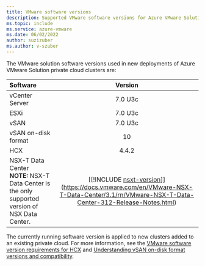 ```yaml
---
title: VMware software versions
description: Supported VMware software versions for Azure VMware Solution.
ms.topic: include
ms.service: azure-vmware
ms.date: 06/02/2022
author: suzizuber
ms.author: v-szuber
---
```


<!-- Used in faq.md and concepts-private-clouds-clusters#host-maintenance-and-lifecycle-management -->


The VMware solution software versions used in new deployments of Azure VMware Solution private cloud clusters are:

| Software              |    Version   |
| :---                  |     :---:    |
| vCenter Server        |    7.0 U3c   | 
| ESXi                  |    7.0 U3c   | 
| vSAN                  |    7.0 U3c   |
| vSAN on-disk format   |    10        |
| HCX                   |    4.4.2     |
| NSX-T Data Center <br />**NOTE:** NSX-T Data Center is the only supported version of NSX Data Center.               |      [[!INCLUDE [nsxt-version](nsxt-version.md)]](https://docs.vmware.com/en/VMware-NSX-T-Data-Center/3.1/rn/VMware-NSX-T-Data-Center-312-Release-Notes.html)     |


The currently running software version is applied to new clusters added to an existing private cloud. For more information, see the [VMware software version requirements for HCX](https://docs.vmware.com/en/VMware-HCX/4.4.2/rn/vmware-hcx-442-release-notes/index.html) and [Understanding vSAN on-disk format versions and compatibility](https://kb.vmware.com/s/article/2148493).

